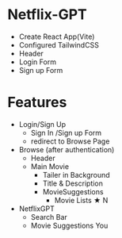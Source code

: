 # Netflix-GPT
   - Create React App(Vite)
   - Configured TailwindCSS
   - Header
   - Login Form
   - Sign up Form


# Features
   - Login/Sign Up
      - Sign In /Sign up Form
      - redirect to Browse Page
   - Browse (after authentication)
      - Header
      - Main Movie
         - Tailer in Background
         - Title & Description
         - MovieSuggestions
            - Movie Lists ★ N
   - NetflixGPT
      - Search Bar
      - Movie Suggestions You